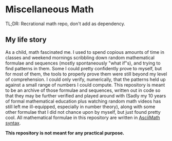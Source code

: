# Miscellaneous Math
TL;DR: Recrational math repo, don't add as dependency.

## My life story
As a child, math fascinated me. I used to spend copious amounts of time in classes and weekend mornings scribbling down random mathematical formulae and sequences (mostly spontaneously "what if"s), and trying to find patterns in them. Some I could pretty confidently prove to myself, but for most of them, the tools to properly prove them were still beyond my level of comprehension. I could only verify, numerically, that the patterns held up against a small range of numbers I could compute. This repository is meant to be an archive of those formulae and sequences, written out in code so that they may be further verified and played around with (Sadly my 10 years of formal mathematical education plus watching random math videos has still left me ill-equipped, especially in number theory), along with some other formulae that I did not chance upon by myself, but just found pretty cool. All mathematical formulae in this repository are written in [AsciiMath syntax](http://asciimath.org/).

<b>This repository is not meant for any practical purpose.</b>
